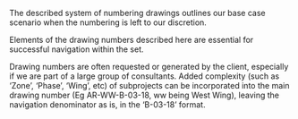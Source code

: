 The described system of numbering drawings outlines our base case scenario when the numbering is left to our discretion.

Elements of the drawing numbers described here are essential for successful navigation within the set.

Drawing numbers are often requested or generated by the client, especially if we are part of a large group of consultants. Added complexity (such as ‘Zone’, ‘Phase’, ‘Wing’, etc) of subprojects can be incorporated into the main drawing number (Eg AR-WW-B-03-18, ww being West Wing), leaving the navigation denominator as is, in the ‘B-03-18’ format.